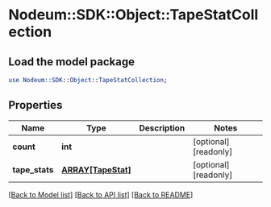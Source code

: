 # Nodeum::SDK::Object::TapeStatCollection

## Load the model package
```perl
use Nodeum::SDK::Object::TapeStatCollection;
```

## Properties
Name | Type | Description | Notes
------------ | ------------- | ------------- | -------------
**count** | **int** |  | [optional] [readonly] 
**tape_stats** | [**ARRAY[TapeStat]**](TapeStat.md) |  | [optional] [readonly] 

[[Back to Model list]](../README.md#documentation-for-models) [[Back to API list]](../README.md#documentation-for-api-endpoints) [[Back to README]](../README.md)


